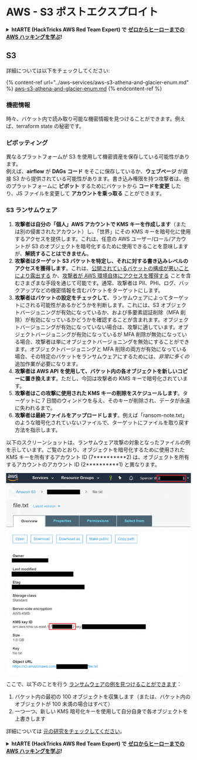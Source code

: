 # AWS - S3 ポストエクスプロイト

<details>

<summary><strong>htARTE (HackTricks AWS Red Team Expert) で</strong> <a href="https://training.hacktricks.xyz/courses/arte"><strong>ゼロからヒーローまでの AWS ハッキングを学ぶ</strong></a><strong>!</strong></summary>

HackTricks をサポートする他の方法:

* **HackTricks にあなたの会社を広告したい**、または **HackTricks を PDF でダウンロードしたい** 場合は、[**サブスクリプションプラン**](https://github.com/sponsors/carlospolop)をチェックしてください！
* [**公式の PEASS & HackTricks グッズ**](https://peass.creator-spring.com) を入手する
* [**The PEASS Family**](https://opensea.io/collection/the-peass-family) を発見する、私たちの独占的な [**NFTs**](https://opensea.io/collection/the-peass-family) のコレクション
* 💬 [**Discord グループ**](https://discord.gg/hRep4RUj7f) に**参加する**か、[**telegram グループ**](https://t.me/peass) に参加するか、**Twitter** 🐦 [**@carlospolopm**](https://twitter.com/carlospolopm) を**フォローする**。
* **HackTricks** の GitHub リポジトリ [**HackTricks**](https://github.com/carlospolop/hacktricks) と [**HackTricks Cloud**](https://github.com/carlospolop/hacktricks-cloud) に PR を提出して、あなたのハッキングのコツを共有する。

</details>

## S3

詳細については以下をチェックしてください:

{% content-ref url="../aws-services/aws-s3-athena-and-glacier-enum.md" %}
[aws-s3-athena-and-glacier-enum.md](../aws-services/aws-s3-athena-and-glacier-enum.md)
{% endcontent-ref %}

### 機密情報

時々、バケット内で読み取り可能な機密情報を見つけることができます。例えば、terraform state の秘密です。

### ピボッティング

異なるプラットフォームが S3 を使用して機密資産を保存している可能性があります。\
例えば、**airflow** が **DAGs** **コード** をそこに保存しているか、**ウェブページ** が直接 S3 から提供されている可能性があります。書き込み権限を持つ攻撃者は、他のプラットフォームに **ピボット** するためにバケットから **コードを変更** したり、JS ファイルを変更して **アカウントを乗っ取る** ことができます。

### S3 ランサムウェア

1. **攻撃者は自分の「個人」AWS アカウントで KMS キーを作成します**（または別の侵害されたアカウント）し、「世界」にその KMS キーを暗号化に使用するアクセスを提供します。これは、任意の AWS ユーザー/ロール/アカウントが S3 のオブジェクトを暗号化するために使用できることを意味しますが、**解読することはできません**。
2. **攻撃者はターゲット S3 バケットを特定し、それに対する書き込みレベルのアクセスを獲得します**。これは、[公開されているバケットの構成が悪いことにより露出する](https://rhinosecuritylabs.com/penetration-testing/penetration-testing-aws-storage/) か、[攻撃者が AWS 環境自体にアクセスを獲得する](https://rhinosecuritylabs.com/penetration-testing/penetration-testing-aws-storage/) ことを含むさまざまな手段を通じて可能です。通常、攻撃者は PII、PHI、ログ、バックアップなどの機密情報を含むバケットをターゲットにします。
3. **攻撃者はバケットの設定をチェックして**、ランサムウェアによってターゲットにされる可能性があるかどうかを判断します。これには、S3 オブジェクトバージョニングが有効になっているか、および多要素認証削除（MFA 削除）が有効になっているかどうかを確認することが含まれます。オブジェクトバージョニングが有効になっていない場合は、攻撃に適しています。オブジェクトバージョニングが有効になっているが MFA 削除が無効になっている場合、攻撃者は単にオブジェクトバージョニングを無効にすることができます。オブジェクトバージョニングと MFA 削除の両方が有効になっている場合、その特定のバケットをランサムウェアにするためには、_非常に多くの_ 追加作業が必要になります。
4. **攻撃者は AWS API を使用して、バケット内の各オブジェクトを新しいコピーに置き換えます**。ただし、今回は攻撃者の KMS キーで暗号化されています。
5. **攻撃者はこの攻撃に使用された KMS キーの削除をスケジュールします**。ターゲットに 7 日間のウィンドウを与え、そのキーが削除され、データが永遠に失われるまで。
6. **攻撃者は最終ファイルをアップロードします**。例えば「ransom-note.txt」のような暗号化されていないファイルで、ターゲットにファイルを取り戻す方法を指示します。

以下のスクリーンショットは、ランサムウェア攻撃の対象となったファイルの例を示しています。ご覧のとおり、オブジェクトを暗号化するために使用された KMS キーを所有するアカウント ID (7\*\*\*\*\*\*\*\*\*\*2) は、オブジェクトを所有するアカウントのアカウント ID (2\*\*\*\*\*\*\*\*\*\*1) と異なります。

![](<../../../.gitbook/assets/image (2) (1) (1) (1) (1) (1) (1) (1) (1) (1) (1) (1).png>)

ここで、以下のことを行う [ランサムウェアの例を見つけることができます](https://github.com/RhinoSecurityLabs/Cloud-Security-Research/blob/master/AWS/s3\_ransomware/s3-ransomware-poc.py)：

1. バケット内の最初の 100 オブジェクトを収集します（または、バケット内のオブジェクトが 100 未満の場合はすべて）
2. 一つ一つ、新しい KMS 暗号化キーを使用して自分自身で各オブジェクトを上書きします

詳細については [元の研究をチェックしてください](https://rhinosecuritylabs.com/aws/s3-ransomware-part-1-attack-vector/)。

<details>

<summary><strong>htARTE (HackTricks AWS Red Team Expert) で</strong> <a href="https://training.hacktricks.xyz/courses/arte"><strong>ゼロからヒーローまでの AWS ハッキングを学ぶ</strong></a><strong>!</strong></summary>

HackTricks をサポートする他の方法:

* **HackTricks にあなたの会社を広告したい**、または **HackTricks を PDF でダウンロードしたい** 場合は、[**サブスクリプションプラン**](https://github.com/sponsors/carlospolop)をチェックしてください！
* [**公式の PEASS & HackTricks グッズ**](https://peass.creator-spring.com) を入手する
* [**The PEASS Family**](https://opensea.io/collection/the-peass-family) を発見する、私たちの独占的な [**NFTs**](https://opensea.io/collection/the-peass-family) のコレクション
* 💬 [**Discord グループ**](https://discord.gg/hRep4RUj7f) に**参加する**か、[**telegram グループ**](https://t.me/peass) に参加するか、**Twitter** 🐦 [**@carlospolopm**](https://twitter.com/carlospolopm) を**フォローする**。
* **HackTricks** の GitHub リポジトリ [**HackTricks**](https://github.com/carlospolop/hacktricks) と [**HackTricks Cloud**](https://github.com/carlospolop/hacktricks-cloud) に PR を提出して、あなたのハッキングのコツを共有する。

</details>
